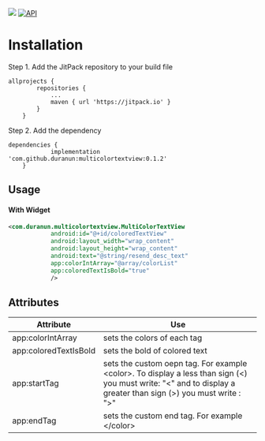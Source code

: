 [![](https://jitpack.io/v/duranun/multicolortextview.svg)](https://jitpack.io/#duranun/multicolortextview)
[![API](https://img.shields.io/badge/API-14%2B-brightgreen.svg?style=flat)](https://android-arsenal.com/api?level=14)
# Installation


Step 1. Add the JitPack repository to your build file

```
allprojects {
		repositories {
			...
			maven { url 'https://jitpack.io' }
		}
	}

```

Step 2. Add the dependency

```
dependencies {
	        implementation 'com.github.duranun:multicolortextview:0.1.2'
	}
```
## Usage

#### With Widget
```XML
<com.duranun.multicolortextview.MultiColorTextView
            android:id="@+id/coloredTextView"
            android:layout_width="wrap_content"
            android:layout_height="wrap_content"
            android:text="@string/resend_desc_text"
            app:colorIntArray="@array/colorList"
            app:coloredTextIsBold="true"
            />
```


## Attributes
| Attribute | Use |
| ----------| --- |
| app:colorIntArray | sets the colors of each <color> tag |
| app:coloredTextIsBold | sets the bold of colored text |
| app:startTag | sets the custom oepn tag.  For example &lt;color&gt;. To display a less than sign (<) you must write: "&lt;" and to display a greater than sign (>) you must write : "&gt;" |
| app:endTag | sets the custom end tag. For example &lt;/color&gt;  |

